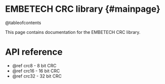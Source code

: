EMBETECH CRC library {#mainpage}
=====================
@tableofcontents

This page contains documentation for the EMBETECH CRC library.


API reference
=============

 - @ref crc8 - 8 bit CRC
 - @ref crc16 - 16 bit CRC
 - @ref crc32 - 32 bit CRC

 

